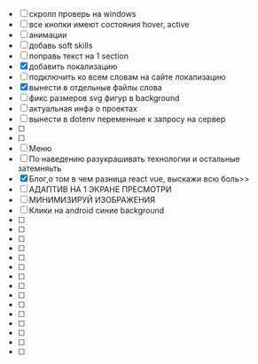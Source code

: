 - [ ] скролл проверь на windows
- [ ] все кнопки имеют состояния hover, active
- [ ] анимации
- [ ] добавь soft skills
- [ ] поправь текст на 1 section
- [x] добавить локализацию
- [ ] подключить ко всем словам на сайте локализацию
- [x] вынести в отдельные файлы слова
- [ ] фикс размеров svg фигур в background
- [ ] актуальная инфа о проектах 
- [ ] вынести в dotenv переменные к запросу на сервер
- [ ] 
- [ ] 
- [ ] Меню
- [ ] По наведению разукрашивать технологии и остальные затемняьть
- [x] Блог,о том в чем разница react vue, выскажи всю боль>> 
- [ ] АДАПТИВ НА 1 ЭКРАНЕ ПРЕСМОТРИ
- [ ] МИНИМИЗИРУЙ ИЗОБРАЖЕНИЯ 
- [ ] Клики на android синие background
- [ ] 
- [ ] 
- [ ] 
- [ ] 
- [ ] 
- [ ] 
- [ ] 
- [ ] 
- [ ] 
- [ ] 
- [ ] 
- [ ] 
- [ ] 
- [ ] 
- [ ] 

